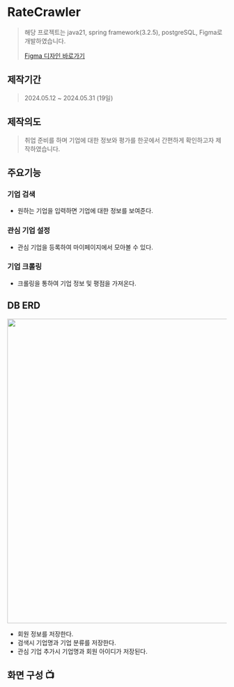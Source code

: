 


# RateCrawler
> 해당 프로젝트는 java21, spring framework(3.2.5), postgreSQL, Figma로 개발하였습니다.
> 
> [Figma 디자인 바로가기](https://www.figma.com/design/HFVD8qyDk6Y1S8n6KZml1k/RateCrawler?m=dev&t=XQEXMLfl1hPNKd3y-1)

## 제작기간
>2024.05.12 ~ 2024.05.31 (19일)

## 제작의도
> 취업 준비를 하며 기업에 대한 정보와 평가를 한곳에서 간편하게 확인하고자 제작하였습니다.


## 주요기능

### 기업 검색
- 원하는 기업을 입력하면 기업에 대한 정보를 보여준다.

### 관심 기업 설정
- 관심 기업을 등록하여 마이페이지에서 모아볼 수 있다.

### 기업 크롤링
- 크롤링을 통하여 기업 정보 및 평점을 가져온다.


## DB ERD
<img width="700" src=https://github.com/ITak21/RateCrawler/assets/118645678/6e46be30-5ccb-4849-9a36-0c1f56af1d63>

- 회원 정보를 저장한다.
- 검색시 기업명과 기업 분류를 저장한다.
- 관심 기업 추가시 기업명과 회원 아이디가 저장된다.

## 화면 구성 📺

